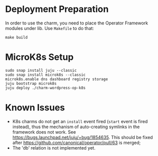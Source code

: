 # Deployment Preparation

In order to use the charm, you need to place the Operator Framework modules under lib. Use `Makefile` to do that:

```
make build
```

# MicroK8s Setup

```
sudo snap install juju --classic
sudo snap install microk8s --classic
microk8s.enable dns dashboard registry storage
juju bootstrap microk8s
juju deploy ./charm-wordpress-op-k8s
```

# Known Issues

* K8s charms do not get an `install` event fired (`start` event is fired instead), thus the mechanism of auto-creating symlinks in the framework does not work. See https://bugs.launchpad.net/juju/+bug/1854635. This should be fixed after https://github.com/canonical/operator/pull/63 is merged;
* The 'db' relation is not implemented yet.
